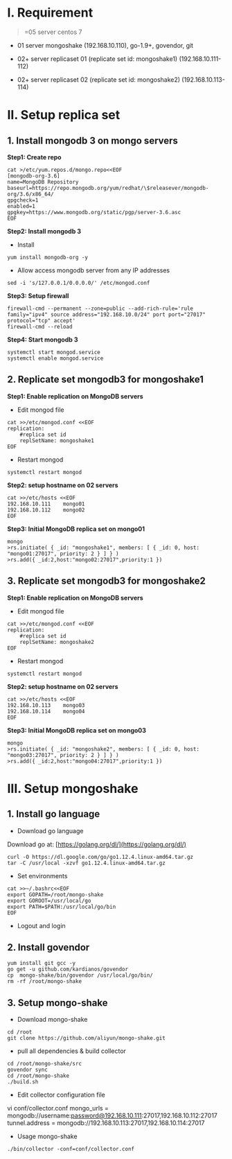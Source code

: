 # I. Requirement

>=05 server centos 7

- 01 server mongoshake (192.168.10.110), go-1.9+, govendor, git

- 02+ server replicaset 01 (replicate set id: mongoshake1) (192.168.10.111-112)

- 02+ server replicaset 02 (replicate set id: mongoshake2) (192.168.10.113-114)

# II. Setup replica set

## 1. Install mongodb 3 on mongo servers

**Step1: Create repo**

```
cat >/etc/yum.repos.d/mongo.repo<<EOF
[mongodb-org-3.6]
name=MongoDB Repository
baseurl=https://repo.mongodb.org/yum/redhat/\$releasever/mongodb-org/3.6/x86_64/
gpgcheck=1
enabled=1
gpgkey=https://www.mongodb.org/static/pgp/server-3.6.asc
EOF
```

**Step2: Install mongodb 3**

- Install

`yum install mongodb-org -y`

- Allow access mongodb server from any IP addresses

`sed -i 's/127.0.0.1/0.0.0.0/' /etc/mongod.conf`

**Step3: Setup firewall**

```
firewall-cmd --permanent --zone=public --add-rich-rule='rule family="ipv4" source address="192.168.10.0/24" port port="27017" protocol="tcp" accept'
firewall-cmd --reload
```

**Step4: Start mongodb 3**

```
systemctl start mongod.service
systemctl enable mongod.service
```

## 2. Replicate set mongodb3 for mongoshake1

**Step1: Enable replication on MongoDB servers**

- Edit mongod file

```
cat >>/etc/mongod.conf <<EOF
replication:
    #replica set id
    replSetName: mongoshake1
EOF
```

- Restart mongod

`systemctl restart mongod`

**Step2: setup hostname on 02 servers**

```
cat >>/etc/hosts <<EOF
192.168.10.111    mongo01
192.168.10.112    mongo02
EOF
```

**Step3: Initial MongoDB replica set on mongo01**

```
mongo
>rs.initiate( { _id: "mongoshake1", members: [ { _id: 0, host: "mongo01:27017", priority: 2 } ] } )
>rs.add({ _id:2,host:"mongo02:27017",priority:1 })
```

## 3. Replicate set mongodb3 for mongoshake2

**Step1: Enable replication on MongoDB servers**

- Edit mongod file

```
cat >>/etc/mongod.conf <<EOF
replication:
    #replica set id
    replSetName: mongoshake2
EOF
```

- Restart mongod

`systemctl restart mongod`

**Step2: setup hostname on 02 servers**

```
cat >>/etc/hosts <<EOF
192.168.10.113    mongo03
192.168.10.114    mongo04
EOF
```

**Step3: Initial MongoDB replica set on mongo03**

```
mongo
>rs.initiate( { _id: "mongoshake2", members: [ { _id: 0, host: "mongo03:27017", priority: 2 } ] } )
>rs.add({ _id:2,host:"mongo04:27017",priority:1 })
```

# III. Setup mongoshake

## 1. Install go language

- Download go language

Download go at: [https://golang.org/dl/](https://golang.org/dl/)

```
curl -O https://dl.google.com/go/go1.12.4.linux-amd64.tar.gz
tar -C /usr/local -xzvf go1.12.4.linux-amd64.tar.gz
```

- Set environments

```
cat >>~/.bashrc<<EOF
export GOPATH=/root/mongo-shake
export GOROOT=/usr/local/go
export PATH=$PATH:/usr/local/go/bin
EOF
```

- Logout and login

## 2. Install govendor

```
yum install git gcc -y
go get -u github.com/kardianos/govendor
cp  mongo-shake/bin/govendor /usr/local/go/bin/
rm -rf /root/mongo-shake
```

## 3. Setup mongo-shake

- Download mongo-shake

```
cd /root
git clone https://github.com/aliyun/mongo-shake.git
```

- pull all dependencies & build collector

```
cd /root/mongo-shake/src
govendor sync
cd /root/mongo-shake
./build.sh
```

- Edit collector configuration file

vi conf/collector.conf
mongo_urls = mongodb://username:password@192.168.10.111:27017,192.168.10.112:27017
tunnel.address = mongodb://192.168.10.113:27017,192.168.10.114:27017

- Usage mongo-shake

`./bin/collector -conf=conf/collector.conf`
